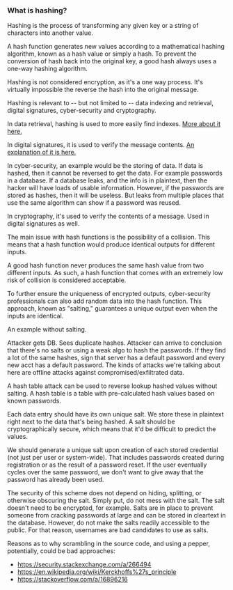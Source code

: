 ### What is hashing?
Hashing is the process of transforming any given key or a string of characters into
another value.

A hash function generates new values according to a mathematical hashing algorithm,
known as a hash value or simply a hash. To prevent the conversion of hash back into
the original key, a good hash always uses a one-way hashing algorithm.

Hashing is not considered encryption, as it's a one way process. It's virtually impossible
the reverse the hash into the original message.

Hashing is relevant to -- but not limited to -- data indexing and retrieval,
digital signatures, cyber-security and cryptography.

In data retrieval, hashing is used to more easily find indexes. [More about it here.](./HashingDataRetrieval.md)

In digital signatures, it is used to verify the message contents. [An explanation of it
is here.](./DigitalSignatures.md)

In cyber-security, an example would be the storing of data. If data is hashed, then
it cannot be reversed to get the data. For example passwords in a database. If a 
database leaks, and the info is in plaintext, then the hacker will have loads of 
usable information. However, if the passwords are stored as hashes, then it will be
useless. But leaks from multiple places that use the same algorithm can show if a 
password was reused.

In cryptography, it's used to verify the contents of a message. Used in digital signatures
as well.

The main issue with hash functions is the possibility of a collision. This means that
a hash function would produce identical outputs for different inputs.

A good hash function never produces the same hash value from two different inputs. 
As such, a hash function that comes with an extremely low risk of collision is 
considered acceptable.

To further ensure the uniqueness of encrypted outputs, cyber-security professionals 
can also add random data into the hash function. This approach, known as "salting," 
guarantees a unique output even when the inputs are identical.

An example without salting.

Attacker gets DB. Sees duplicate hashes. Attacker can arrive to conclusion that 
there's no salts or using a weak algo to hash the passwords. If they find a lot 
of the same hashes, sign that server has a default password and every new acct 
has a default password. The kinds of attacks we're talking about here are offline 
attacks against compromised/exfiltrated data.

A hash table attack can be used to reverse lookup hashed values without salting.
A hash table is a table with pre-calculated hash values based on known passwords.

Each data entry should have its own unique salt. We store these in plaintext right
next to the data that's being hashed. A salt should be cryptographically secure,
which means that it'd be difficult to predict the values.

We should generate a unique salt upon creation of each stored credential 
(not just per user or system-wide). That includes passwords created during 
registration or as the result of a password reset. If the user eventually cycles 
over the same password, we don't want to give away that the password has already 
been used.

The security of this scheme does not depend on hiding, splitting, or otherwise 
obscuring the salt. Simply put, do not mess with the salt. The salt doesn't need to 
be encrypted, for example. Salts are in place to prevent someone from cracking 
passwords at large and can be stored in cleartext in the database. However, do not 
make the salts readily accessible to the public. For that reason, usernames are bad 
candidates to use as salts.

Reasons as to why scrambling in the source code, and using a pepper, potentially, could
be bad approaches:
* https://security.stackexchange.com/a/266494
* https://en.wikipedia.org/wiki/Kerckhoffs%27s_principle
* https://stackoverflow.com/a/16896216 
